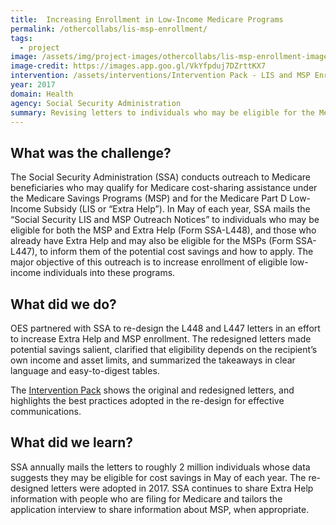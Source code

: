 ```yaml
---
title:  Increasing Enrollment in Low-Income Medicare Programs 
permalink: /othercollabs/lis-msp-enrollment/
tags:
  - project 
image: /assets/img/project-images/othercollabs/lis-msp-enrollment-image.png
image-credit: https://images.app.goo.gl/VkYfpduj7DZrttKX7
intervention: /assets/interventions/Intervention Pack - LIS and MSP Enrollment.pdf
year: 2017
domain: Health
agency: Social Security Administration
summary: Revising letters to individuals who may be eligible for the Medicare Part D Low-Income Subsidy and Medicare Savings Program
---
```


## What was the challenge?

The Social Security Administration (SSA) conducts outreach to Medicare beneficiaries who may qualify for Medicare cost-sharing assistance under the Medicare Savings Programs (MSP) and for the Medicare Part D Low-Income Subsidy (LIS or “Extra Help”). In May of each year, SSA mails the “Social Security LIS and MSP Outreach Notices” to individuals who may be eligible for both the MSP and Extra Help (Form SSA-L448), and those who already have Extra Help and may also be eligible for the MSPs (Form SSA-L447), to inform them of the potential cost savings and how to apply. The major objective of this outreach is to increase enrollment of eligible low-income individuals into these programs. 

## What did we do?

OES partnered with SSA to re-design the L448 and L447 letters in an effort to increase Extra Help and MSP enrollment. The redesigned letters made potential savings salient, clarified that eligibility depends on the recipient’s own income and asset limits, and summarized the takeaways in clear language and easy-to-digest tables.

The <a href="{{site.baseurl}}/assets/interventions/Intervention Pack - LIS and MSP Enrollment.pdf">Intervention Pack</a> shows the original and redesigned letters, and highlights the best practices adopted in the re-design for effective communications.

## What did we learn?

SSA annually mails the letters to roughly 2 million individuals whose data suggests they may be eligible for cost savings in May of each year. The re-designed letters were adopted in 2017. SSA continues to share Extra Help information with people who are filing for Medicare and tailors the application interview to share information about MSP, when appropriate.
